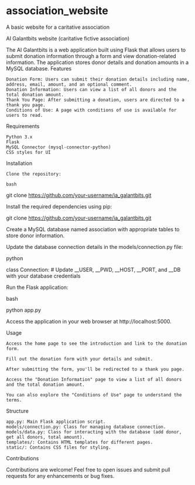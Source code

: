 # association_website
A basic website for a caritative association

AI Galantbits website (caritative fictive association)

The AI Galantbits is a web application built using Flask that allows users to submit donation information through a form and view donation-related information. The application stores donor details and donation amounts in a MySQL database.
Features

    Donation Form: Users can submit their donation details including name, address, email, amount, and an optional comment.
    Donation Information: Users can view a list of all donors and the total donation amount.
    Thank You Page: After submitting a donation, users are directed to a thank you page.
    Conditions of Use: A page with conditions of use is available for users to read.

Requirements

    Python 3.x
    Flask
    MySQL Connector (mysql-connector-python)
    CSS styles for UI

Installation

    Clone the repository:

    bash

git clone https://github.com/your-username/ia_galantbits.git

Install the required dependencies using pip:


git clone https://github.com/your-username/ia_galantbits.git

Create a MySQL database named association with appropriate tables to store donor information.

Update the database connection details in the models/connection.py file:

python

class Connection:
    # Update __USER, __PWD, __HOST, __PORT, and __DB with your database credentials

Run the Flask application:

bash

python app.py

Access the application in your web browser at http://localhost:5000.

Usage

    Access the home page to see the introduction and link to the donation form.

    Fill out the donation form with your details and submit.

    After submitting the form, you'll be redirected to a thank you page.

    Access the "Donation Information" page to view a list of all donors and the total donation amount.

    You can also explore the "Conditions of Use" page to understand the terms.

Structure

    app.py: Main Flask application script.
    models/connection.py: Class for managing database connection.
    models/data.py: Class for interacting with the database (add donor, get all donors, total amount).
    templates/: Contains HTML templates for different pages.
    static/: Contains CSS files for styling.

Contributions

Contributions are welcome! Feel free to open issues and submit pull requests for any enhancements or bug fixes.
